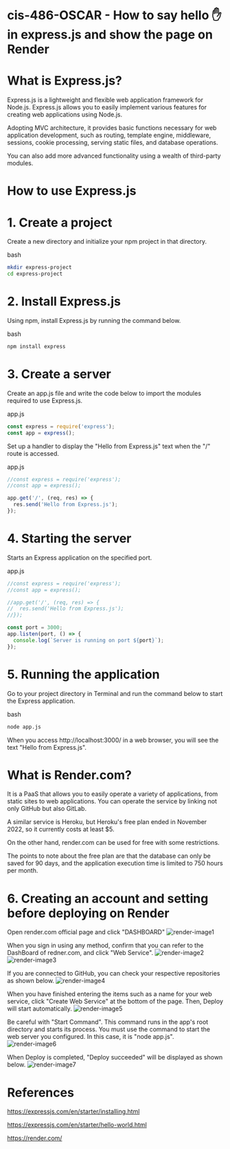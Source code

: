 # cis-486-OSCAR - How to say hello ✋ in express.js and show the page on Render

# What is Express.js?
Express.js is a lightweight and flexible web application framework for Node.js.
Express.js allows you to easily implement various features for creating web applications using Node.js.

Adopting MVC architecture, it provides basic functions necessary for web application development, such as routing, template engine, middleware, sessions, cookie processing, serving static files, and database operations.

You can also add more advanced functionality using a wealth of third-party modules.

# How to use Express.js
# 1. Create a project
Create a new directory and initialize your npm project in that directory.

bash
```bash
mkdir express-project
cd express-project
```

# 2. Install Express.js
Using npm, install Express.js by running the command below.

bash
```bash
npm install express
```

# 3. Create a server
Create an app.js file and write the code below to import the modules required to use Express.js.

app.js
```javascript
const express = require('express');
const app = express();
```

Set up a handler to display the "Hello from Express.js" text when the "/" route is accessed.

app.js
```javascript
//const express = require('express');
//const app = express();

app.get('/', (req, res) => {
  res.send('Hello from Express.js');
});
```

# 4. Starting the server
Starts an Express application on the specified port.

app.js
```javascript
//const express = require('express');
//const app = express();

//app.get('/', (req, res) => {
//  res.send('Hello from Express.js');
//});

const port = 3000;
app.listen(port, () => {
  console.log(`Server is running on port ${port}`);
});
```

# 5. Running the application
Go to your project directory in Terminal and run the command below to start the Express application.

bash
```bash
node app.js
```

When you access http://localhost:3000/ in a web browser, you will see the text "Hello from Express.js".

# What is Render.com?
It is a PaaS that allows you to easily operate a variety of applications, from static sites to web applications. You can operate the service by linking not only GitHub but also GitLab.

A similar service is Heroku, but Heroku's free plan ended in November 2022, so it currently costs at least $5.

On the other hand, render.com can be used for free with some restrictions.

The points to note about the free plan are that the database can only be saved for 90 days, and the application execution time is limited to 750 hours per month.

# 6. Creating an account and setting before deploying on Render
Open render.com official page and click "DASHBOARD"
![render-image1](images/render-image1.png)

When you sign in using any method, confirm that you can refer to the DashBoard of redner.com, and click "Web Service".
![render-image2](images/render-image2.png)
![render-image3](images/render-image3.png)

If you are connected to GitHub, you can check your respective repositories as shown below.
![render-image4](images/render-image4.png)

When you have finished entering the items such as a name for your web service, click "Create Web Service" at the bottom of the page. Then, Deploy will start automatically.
![render-image5](images/render-image5.png)

Be careful with "Start Command". This command runs in the app's root directory and starts its process. You must use the command to start the web server you configured.
In this case, it is "node app.js".
![render-image6](images/render-image6.png)

When Deploy is completed, "Deploy succeeded" will be displayed as shown below.
![render-image7](images/render-image7.png)

# References
https://expressjs.com/en/starter/installing.html

https://expressjs.com/en/starter/hello-world.html

https://render.com/
